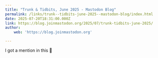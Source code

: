 ```yaml
---
title: "Trunk & Tidbits, June 2025 - Mastodon Blog"
permalink: /links/trunk--tidbits-june-2025--mastodon-blog/index.html
date: 2025-07-20T18:31:00.000Z
link: https://blog.joinmastodon.org/2025/07/trunk-tidbits-june-2025/
author:
    web: 'https://blog.joinmastodon.org'

---
```


I got a mention in this 🥰 